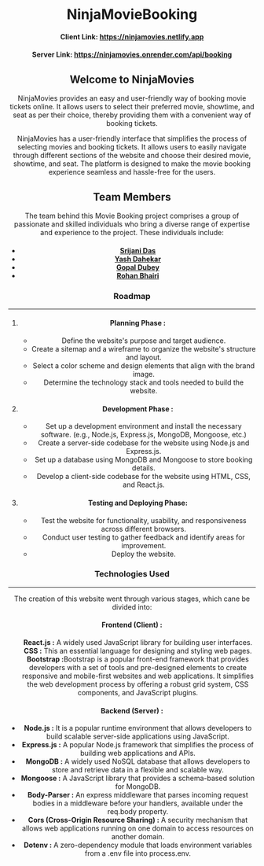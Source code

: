 
<html>
  <body>
    <header>
      <h1>NinjaMovieBooking</h1>
      <h4>Client Link: <a href="https://ninjamovies.netlify.app">https://ninjamovies.netlify.app</a>
      <h4>Server Link: <a href="https://ninjamovies.onrender.com/api/booking">https://ninjamovies.onrender.com/api/booking</a>
      </h4>
      <h2>Welcome to NinjaMovies</h2>
      <p>NinjaMovies provides an easy and user-friendly way of booking movie tickets online. It allows users to select
        their preferred movie, showtime, and seat as per their choice, thereby providing them with a convenient way
        of booking tickets.</p>
      <p>NinjaMovies has a user-friendly interface that simplifies the process of selecting movies and booking
        tickets. It allows users to easily navigate through different sections of the website and choose their
        desired movie, showtime, and seat. The platform is designed to make the movie booking experience seamless
        and hassle-free for the users.</p>
      <h2>Team Members</h2>
      <p>The team behind this Movie Booking project comprises a group of passionate and skilled individuals who bring
        a diverse range of expertise and experience to the project. These individuals include:</p>
      <h4>
        <ul>
          <li><a href="https://github.com/SrijaniDas1308">Srijani Das</a></li>
          <li><a href="https://github.com/yashdahekar">Yash Dahekar</a></li>
          <li><a href="https://github.com/dubey123459">Gopal Dubey</a></li>
          <li><a href="https://github.com/RohanBhairi02">Rohan Bhairi</a></li>
        </ul>
      </h4>
      <h3>Roadmap</h3>
      <hr>
      <ol>
        <li>
          <h4>Planning Phase : </h4>
        </li>
        <ul>
          <li>Define the website's purpose and target audience.</li>
          <li>Create a sitemap and a wireframe to organize the website's structure and layout.</li>
          <li>Select a color scheme and design elements that align with the brand image.</li>
          <li>Determine the technology stack and tools needed to build the website.</li>
        </ul>
        <li>
          <h4>Development Phase : </h4>
        </li>
        <ul>
          <li>Set up a development environment and install the necessary software. (e.g., Node.js, Express.js, MongoDB,
            Mongoose, etc.)</li>
          <li>Create a server-side codebase for the website using Node.js and Express.js.</li>
          <li>Set up a database using MongoDB and Mongoose to store booking details.</li>
          <li>Develop a client-side codebase for the website using HTML, CSS, and React.js.</li>
        </ul>
        <li>
          <h4>Testing and Deploying Phase:</h4>
        </li>
        <ul>
          <li>Test the website for functionality, usability, and responsiveness across different browsers.</li>
          <li>Conduct user testing to gather feedback and identify areas for improvement.</li>
          <li>Deploy the website.</li>
        </ul>
      </ol>
      <h3>Technologies Used</h3>
      <hr>
      <p>The creation of this website went through various stages, which cane be divided into:</p>
      <h4>Frontend (Client) :</h4>
      <ul style="list-style-type: none;">
        <li><b>React.js :</b> A widely used JavaScript library for building user interfaces.</li>
        <li><b>CSS :</b> This an essential language for designing and styling web pages.</li>
        <li><b>Bootstrap :</b>Bootstrap is a popular front-end framework that provides developers with a set of
          tools and pre-designed elements to create responsive and mobile-first websites and web applications. It
          simplifies the web development process by offering a robust grid system, CSS components, and JavaScript
          plugins.</li>
      </ul>
      <h4>Backend (Server) :</h4>
      <ul>
      <li><b>Node.js :</b> It is a popular runtime environment that allows developers to build scalable server-side
        applications using JavaScript.</li>
      <li><b>Express.js :</b> A popular Node.js framework that simplifies the process of building web applications and
        APIs.</li>
      <li><b>MongoDB :</b> A widely used NoSQL database that allows developers to store and retrieve data in a
        flexible and scalable way.</li>
      <li><b>Mongoose :</b> A JavaScript library that provides a schema-based solution for MongoDB.</li>
      <li><b>Body-Parser :</b> An express middleware that parses incoming request bodies in a middleware before your
        handlers, available under the req.body property.</li>
      <li><b>Cors (Cross-Origin Resource Sharing) :</b> A security mechanism that allows web applications running on
        one domain to access resources on another domain.</li>
      <li><b>Dotenv :</b> A zero-dependency module that loads environment variables from a .env file into process.env.
      </li>
      </ul>
  </body>
</html>
